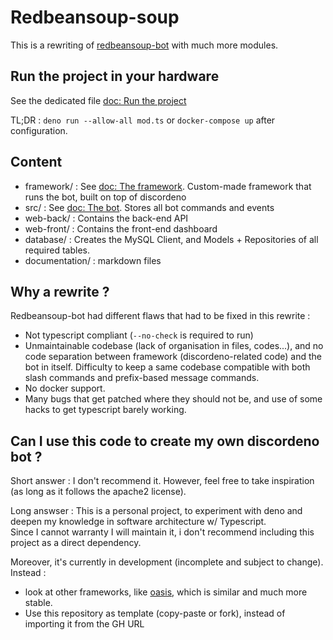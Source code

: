 # Redbeansoup-soup
  
This is a rewriting of [redbeansoup-bot](https://github.com/LoganTann/redbeansoup-bot) with much more modules.

## Run the project in your hardware

See the dedicated file [doc: Run the project](documentation/run.md)

TL;DR : `deno run --allow-all mod.ts` or `docker-compose up` after configuration.

## Content

* framework/ : See [doc: The framework](documentation/framework.md). Custom-made framework that runs the bot, built on top of discordeno
* src/ : See [doc: The bot](documentation/framework.md). Stores all bot commands and events
* web-back/ : Contains the back-end API
* web-front/ : Contains the front-end dashboard
* database/ : Creates the MySQL Client, and Models + Repositories of all required tables.
* documentation/ : markdown files

## Why a rewrite ?

Redbeansoup-bot had different flaws that had to be fixed in this rewrite : 
- Not typescript compliant (`--no-check` is required to run)
- Unmaintainable codebase (lack of organisation in files, codes...), and no code separation between framework (discordeno-related code) and the bot in itself. Difficulty to keep a same codebase compatible with both slash commands and prefix-based message commands.
- No docker support.
- Many bugs that get patched where they should not be, and use of some hacks to get typescript barely working.


## Can I use this code to create my own discordeno bot ?

Short answer : I don't recommend it. However, feel free to take inspiration (as long as it follows the apache2 license).

Long answser : This is a personal project, to experiment with deno and deepen my knowledge in software architecture w/ Typescript.  
Since I cannot warranty I will maintain it, i don't recommend including this project as a direct dependency. 

Moreover, it's currently in development (incomplete and subject to change). Instead :
- look at other frameworks, like [oasis](https://github.com/yuzudev/oasis), which is similar and much more stable.
- Use this repository as template (copy-paste or fork), instead of importing it from the GH URL
